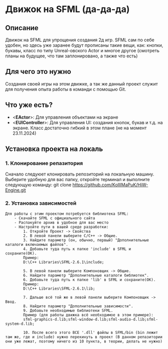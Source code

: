 # Движок на SFML (да-да-да)

## Описание

Движок на SFML для упрощения создания 2д игр. SFML сам по себе удобен, но здесь уже заранее будут прописаны такие вещи, как: кнопки, букавы, класс по типу Unreal-овского Actor и многое другое (смотреть планы на будущее, что там заплонировано, а также что есть)

## Для чего это нужно

Создания своей игры на этом движке, а так же данный проект служит для получения опыта работы в команди с помощью Git.

## Что уже есть?

- <**EActor**>: Для управления объектами на экране
- <**EUIController**>: Для управления UI: создания кнопок, букав и т.д. на экране. Класс достаточно гибкий в этом плане (не на момент 23.11.2024)

## Установка проекта на локаль

### 1. Клонирование репазитория

Сначало следуюет клонировать репозиторий на локальную машину. Выберите удобную для вас папку, откройте терминал и выполните следующую команду:
git clone https://github.com/KoIIIMaPuK/HiW-Engine.git

### 2. Установка зависимостей
```
Для работы с этим проектом потребуется библиотека SFML:
    - Скачайте SFML с официального сайта
    - Распакуйте архив в удобное для вас место
    - Настройте пути в вашей среде разработки:
        1. Откройте Проект -> Свойства
        2. В левой панели выберите С/C++ -> Общие.
        3. Найдите параметр (он, обычно, первый) "Дополнительные каталоги включаемых файлов".
        4. Добавьте туда путь к папке 'include' в SFML и сохраните(ОК). 
        Пример:
        D:\C++ Libraries\SFML-2.6.1\include;

        5. В левой панели выберите Компоновщик -> Общие.
        6. Найдите параметр "Дополнительные каталоги библиотек".
        6. Добавьте туда путь к папке 'lib' в SFML и сохраните(ОК).
        Пример:
        D:\C++ Libraries\SFML-2.6.1\lib;

        7. Дальше всё той же в левой панели выберите Компоновщик -> Ввод.
        8. Найдите параметр "Дополнительные зависимости".
        9. Добавьте необходимые библиотеки SFML.
        Пример (для работы движка всё необходимое в этом примере):
        sfml-graphics-d.lib;sfml-window-d.lib;sfml-audio-d.lib;sfml-system-d.lib;

        10. После всего этого ВСЕ '.dll' файлы в SFML/bin (bin лежит там же, где и include) нужно перекинуть в проект (В данном репазитории они уже лежат, поэтому ничего из 10 пункта, в теории, делать не нужно)
```